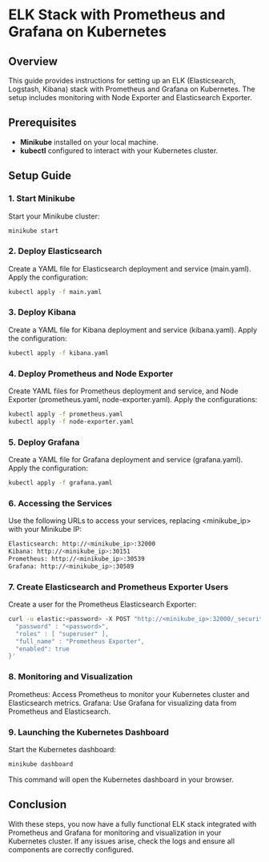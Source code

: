 # ELK Stack with Prometheus and Grafana on Kubernetes

## Overview

This guide provides instructions for setting up an ELK (Elasticsearch, Logstash, Kibana) stack with Prometheus and Grafana on Kubernetes. The setup includes monitoring with Node Exporter and Elasticsearch Exporter.

## Prerequisites

- **Minikube** installed on your local machine.
- **kubectl** configured to interact with your Kubernetes cluster.

## Setup Guide

### 1. Start Minikube

Start your Minikube cluster:

```bash
minikube start
```
### 2. Deploy Elasticsearch
Create a YAML file for Elasticsearch deployment and service (main.yaml).
Apply the configuration:
```bash
kubectl apply -f main.yaml
```
### 3. Deploy Kibana
Create a YAML file for Kibana deployment and service (kibana.yaml).
Apply the configuration:
```bash
kubectl apply -f kibana.yaml
```
### 4. Deploy Prometheus and Node Exporter
Create YAML files for Prometheus deployment and service, and Node Exporter (prometheus.yaml, node-exporter.yaml).
Apply the configurations:
```bash
kubectl apply -f prometheus.yaml
kubectl apply -f node-exporter.yaml
```
### 5. Deploy Grafana
Create a YAML file for Grafana deployment and service (grafana.yaml).
Apply the configuration:
```bash
kubectl apply -f grafana.yaml
```
### 6. Accessing the Services
Use the following URLs to access your services, replacing <minikube_ip> with your Minikube IP:
```bash
Elasticsearch: http://<minikube_ip>:32000
Kibana: http://<minikube_ip>:30151
Prometheus: http://<minikube_ip>:30539
Grafana: http://<minikube_ip>:30589
```
### 7. Create Elasticsearch and Prometheus Exporter Users
Create a user for the Prometheus Elasticsearch Exporter:

```bash
curl -u elastic:<password> -X POST "http://<minikube_ip>:32000/_security/user/prometheus_exporter" -H "Content-Type: application/json" -d '{
  "password" : "<password>",
  "roles" : [ "superuser" ],
  "full_name" : "Prometheus Exporter",
  "enabled": true
}'
```
### 8. Monitoring and Visualization
Prometheus: Access Prometheus to monitor your Kubernetes cluster and Elasticsearch metrics.
Grafana: Use Grafana for visualizing data from Prometheus and Elasticsearch.
###  9. Launching the Kubernetes Dashboard
Start the Kubernetes dashboard:


```bash
minikube dashboard
```
This command will open the Kubernetes dashboard in your browser.

## Conclusion
With these steps, you now have a fully functional ELK stack integrated with Prometheus and Grafana for monitoring and visualization in your Kubernetes cluster. If any issues arise, check the logs and ensure all components are correctly configured.
